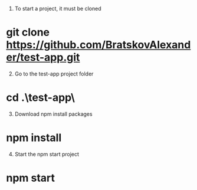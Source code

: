 1. To start a project, it must be cloned
# git clone https://github.com/BratskovAlexander/test-app.git


2. Go to the test-app project folder
# cd .\test-app\


3. Download npm install packages
# npm install


4. Start the npm start project
# npm start
